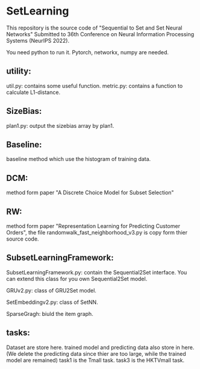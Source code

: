 # SetLearning

This repository is the source code of "Sequential to Set and Set Neural Networks" Submitted to 36th Conference on Neural Information Processing Systems (NeurIPS 2022).

You need python to run it. Pytorch, networkx, numpy are needed.

## utility: 
  util.py: contains some useful function.
  metric.py: contains a function to calculate L1-distance.
  
## SizeBias:
  plan1.py: output the sizebias array by plan1.
  
## Baseline:
  baseline method which use the histogram of training data. 
  
## DCM:
  method form paper "A Discrete Choice Model for Subset Selection"

## RW: 
method form paper "Representation Learning for Predicting Customer Orders", the file randomwalk_fast_neighborhood_v3.py is copy form thier source code.

## SubsetLearningFramework:
SubsetLearningFramework.py: contain the Sequential2Set interface.
You can extend this class for you own Sequential2Set model.  

GRUv2.py: class of GRU2Set model. 

SetEmbeddingv2.py: class of SetNN.

SparseGragh: biuld the item graph. 

## tasks:
Dataset are store here. trained model and predicting data also store in here. (We delete the predicting data since thier are too large, while the trained model are remained)
task1 is the Tmall task. 
task3 is the HKTVmall task. 
